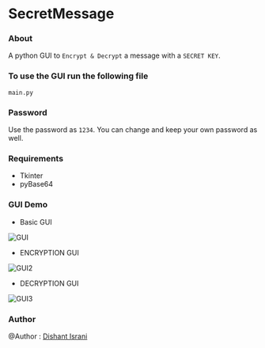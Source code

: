 # SecretMessage

### About 
A python GUI to ```Encrypt & Decrypt``` a message with a ```SECRET KEY```.

### To use the GUI run the following file 
```
main.py
```

### Password
Use the password as ```1234```. You can change and keep your own password as well.


### Requirements 
* Tkinter
* pyBase64

### GUI Demo
* Basic GUI

![GUI](https://user-images.githubusercontent.com/67931219/141259206-cf8bf85a-bd4f-45e7-a704-ab7e30755f9a.png)

* ENCRYPTION GUI
 
![GUI2](https://user-images.githubusercontent.com/67931219/141259245-7d5c885a-bd80-41cb-a464-0b89bda176d4.png)

* DECRYPTION GUI

![GUI3](https://user-images.githubusercontent.com/67931219/141259278-e762423a-c7fd-4236-be6a-de3763e0958c.png)


### Author 
@Author : [Dishant Israni](https://github.com/DishantIsrani)
